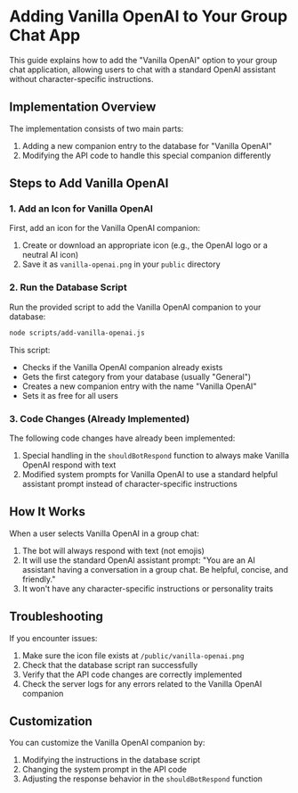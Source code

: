 # Adding Vanilla OpenAI to Your Group Chat App

This guide explains how to add the "Vanilla OpenAI" option to your group chat application, allowing users to chat with a standard OpenAI assistant without character-specific instructions.

## Implementation Overview

The implementation consists of two main parts:

1. Adding a new companion entry to the database for "Vanilla OpenAI"
2. Modifying the API code to handle this special companion differently

## Steps to Add Vanilla OpenAI

### 1. Add an Icon for Vanilla OpenAI

First, add an icon for the Vanilla OpenAI companion:

1. Create or download an appropriate icon (e.g., the OpenAI logo or a neutral AI icon)
2. Save it as `vanilla-openai.png` in your `public` directory

### 2. Run the Database Script

Run the provided script to add the Vanilla OpenAI companion to your database:

```bash
node scripts/add-vanilla-openai.js
```

This script:

- Checks if the Vanilla OpenAI companion already exists
- Gets the first category from your database (usually "General")
- Creates a new companion entry with the name "Vanilla OpenAI"
- Sets it as free for all users

### 3. Code Changes (Already Implemented)

The following code changes have already been implemented:

1. Special handling in the `shouldBotRespond` function to always make Vanilla OpenAI respond with text
2. Modified system prompts for Vanilla OpenAI to use a standard helpful assistant prompt instead of character-specific instructions

## How It Works

When a user selects Vanilla OpenAI in a group chat:

1. The bot will always respond with text (not emojis)
2. It will use the standard OpenAI assistant prompt: "You are an AI assistant having a conversation in a group chat. Be helpful, concise, and friendly."
3. It won't have any character-specific instructions or personality traits

## Troubleshooting

If you encounter issues:

1. Make sure the icon file exists at `/public/vanilla-openai.png`
2. Check that the database script ran successfully
3. Verify that the API code changes are correctly implemented
4. Check the server logs for any errors related to the Vanilla OpenAI companion

## Customization

You can customize the Vanilla OpenAI companion by:

1. Modifying the instructions in the database script
2. Changing the system prompt in the API code
3. Adjusting the response behavior in the `shouldBotRespond` function
